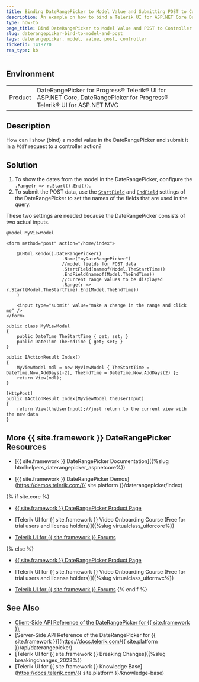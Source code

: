 ```yaml
---
title: Binding DateRangePicker to Model Value and Submitting POST to Controller
description: An example on how to bind a Telerik UI for ASP.NET Core DateRangePicker to model value and POST to controller.
type: how-to
page_title: Bind DateRangePicker to Model Value and POST to Controller
slug: daterangepicker-bind-to-model-and-post
tags: daterangepicker, model, value, post, controller
ticketid: 1418770
res_type: kb
---
```


## Environment

<table>
  <tr>
  	<td>Product</td>
  	<td>DateRangePicker for Progress® Telerik® UI for ASP.NET Core, DateRangePicker for Progress® Telerik® UI for ASP.NET MVC</td>
  </tr>
</table>


## Description

How can I show (bind) a model value in the DateRangePicker and submit it in a `POST` request to a controller action?

## Solution

1. To show the dates from the model in the DateRangePicker, configure the `.Range(r => r.Start().End())`.
1. To submit the POST data, use the [`StartField`](https://docs.telerik.com/kendo-ui/api/javascript/ui/daterangepicker/configuration/startfield) and [`EndField`](https://docs.telerik.com/kendo-ui/api/javascript/ui/daterangepicker/configuration/endfield) settings of the DateRangePicker to set the names of the fields that are used in the query.

These two settings are needed because the DateRangePicker consists of two actual inputs.

```View
@model MyViewModel

<form method="post" action="/home/index">

	@(Html.Kendo().DateRangePicker()
					 .Name("myDateRangePicker")
					 //model fields for POST data
					 .StartField(nameof(Model.TheStartTime))
					 .EndField(nameof(Model.TheEndTime))
					 //current range values to be displayed
					 .Range(r => r.Start(Model.TheStartTime).End(Model.TheEndTime))
	)

	<input type="submit" value="make a change in the range and click me" />
</form>
```
```Model
public class MyViewModel
{
    public DateTime TheStartTime { get; set; }
    public DateTime TheEndTime { get; set; }
}
```
```Controller
public IActionResult Index()
{
    MyViewModel mdl = new MyViewModel { TheStartTime = DateTime.Now.AddDays(-2), TheEndTime = DateTime.Now.AddDays(2) };
    return View(mdl);
}

[HttpPost]
public IActionResult Index(MyViewModel theUserInput)
{
    return View(theUserInput);//just return to the current view with the new data
}
```

## More {{ site.framework }} DateRangePicker Resources

* [{{ site.framework }} DateRangePicker Documentation]({%slug htmlhelpers_daterangepicker_aspnetcore%})

* [{{ site.framework }} DateRangePicker Demos](https://demos.telerik.com/{{ site.platform }}/daterangepicker/index)

{% if site.core %}
* [{{ site.framework }} DateRangePicker Product Page](https://www.telerik.com/aspnet-core-ui/core-daterangepicker)

* [Telerik UI for {{ site.framework }} Video Onboarding Course (Free for trial users and license holders)]({%slug virtualclass_uiforcore%})

* [Telerik UI for {{ site.framework }} Forums](https://www.telerik.com/forums/aspnet-core-ui)

{% else %}
* [{{ site.framework }} DateRangePicker Product Page](https://www.telerik.com/aspnet-mvc/mvc-daterangepicker)

* [Telerik UI for {{ site.framework }} Video Onboarding Course (Free for trial users and license holders)]({%slug virtualclass_uiformvc%})

* [Telerik UI for {{ site.framework }} Forums](https://www.telerik.com/forums/aspnet-mvc)
{% endif %}

## See Also

* [Client-Side API Reference of the DateRangePicker for {{ site.framework }}](https://docs.telerik.com/kendo-ui/api/javascript/ui/daterangepicker)
* [Server-Side API Reference of the DateRangePicker for {{ site.framework }}](https://docs.telerik.com/{{ site.platform }}/api/daterangepicker)
* [Telerik UI for {{ site.framework }} Breaking Changes]({%slug breakingchanges_2023%})
* [Telerik UI for {{ site.framework }} Knowledge Base](https://docs.telerik.com/{{ site.platform }}/knowledge-base)
